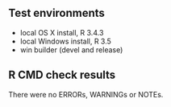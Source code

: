 ## Test environments
* local OS X install, R 3.4.3
* local Windows install, R 3.5
* win builder (devel and release)

## R CMD check results
There were no ERRORs, WARNINGs or NOTEs.